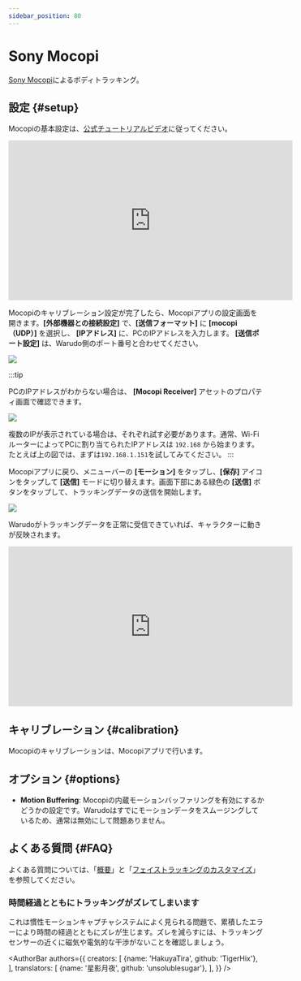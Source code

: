 ```yaml
---
sidebar_position: 80
---
```


# Sony Mocopi

[Sony Mocopi](https://electronics.sony.com/more/mocopi/all-mocopi/p/qmss1-uscx)によるボディトラッキング。

## 設定 {#setup}

Mocopiの基本設定は、[公式チュートリアルビデオ](https://www.youtube.com/watch?v=g0d-x0l2HtA)に従ってください。

<iframe width="560" height="315" src="https://www.youtube.com/embed/g0d-x0l2HtA?si=0mOT9DLhOW6XY5M6" title="YouTube video player" frameborder="0" allow="accelerometer; autoplay; clipboard-write; encrypted-media; gyroscope; picture-in-picture; web-share" referrerpolicy="strict-origin-when-cross-origin" allowfullscreen></iframe>

Mocopiのキャリブレーション設定が完了したら、Mocopiアプリの設定画面を開きます。**[外部機器との接続設定]** で、**[送信フォーマット]** に **[mocopi（UDP）]** を選択し、 **[IPアドレス]** に、PCのIPアドレスを入力します。 **[送信ポート設定]** は、Warudo側のポート番号と合わせてください。

![](/doc-img/jp-mocopi-2.png)

:::tip

PCのIPアドレスがわからない場合は、 **[Mocopi Receiver]** アセットのプロパティ画面で確認できます。

![](/doc-img/jp-mocopi-3.png)

複数のIPが表示されている場合は、それぞれ試す必要があります。通常、Wi-FiルーターによってPCに割り当てられたIPアドレスは `192.168` から始まります。たとえば上の図では、まずは`192.168.1.151`を試してみてください。
:::

Mocopiアプリに戻り、メニューバーの **[モーション]** をタップし、**[保存]** アイコンをタップして **[送信]** モードに切り替えます。画面下部にある緑色の **[送信]** ボタンをタップして、トラッキングデータの送信を開始します。

![](/doc-img/jp-mocopi-1.png)

Warudoがトラッキングデータを正常に受信できていれば、キャラクターに動きが反映されます。

<iframe width="560" height="315" src="https://www.youtube.com/embed/BXux7EK-V40?si=Q3dYZyAatuikJ5sA" title="YouTube video player" frameborder="0" allow="accelerometer; autoplay; clipboard-write; encrypted-media; gyroscope; picture-in-picture; web-share" referrerpolicy="strict-origin-when-cross-origin" allowfullscreen></iframe>

## キャリブレーション {#calibration}

Mocopiのキャリブレーションは、Mocopiアプリで行います。

## オプション {#options}

* **Motion Buffering**: Mocopiの内蔵モーションバッファリングを有効にするかどうかの設定です。Warudoはすでにモーションデータをスムージングしているため、通常は無効にして問題ありません。

## よくある質問 {#FAQ}

よくある質問については、「[概要](overview#FAQ)」と「[フェイストラッキングのカスタマイズ](face-tracking#FAQ)」を参照してください。

### 時間経過とともにトラッキングがズレてしまいます

これは慣性モーションキャプチャシステムによく見られる問題で、累積したエラーにより時間の経過とともにズレが生じます。ズレを減らすには、トラッキングセンサーの近くに磁気や電気的な干渉がないことを確認しましょう。

<AuthorBar authors={{
  creators: [
    {name: 'HakuyaTira', github: 'TigerHix'},
  ],
  translators: [
    {name: '星影月夜', github: 'unsolublesugar'},
  ],
}} />
